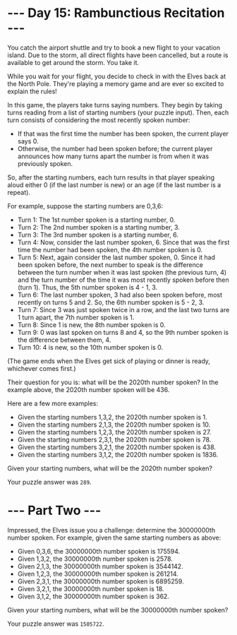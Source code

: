 # --- Day 15: Rambunctious Recitation ---

You catch the airport shuttle and try to book a new flight to your vacation island. Due to the storm, all direct flights have been cancelled, but a route is available to get around the storm. You take it.

While you wait for your flight, you decide to check in with the Elves back at the North Pole. They're playing a memory game and are ever so excited to explain the rules!

In this game, the players take turns saying numbers. They begin by taking turns reading from a list of starting numbers (your puzzle input). Then, each turn consists of considering the most recently spoken number:

 - If that was the first time the number has been spoken, the current player says 0.
 - Otherwise, the number had been spoken before; the current player announces how many turns apart the number is from when it was previously spoken.

So, after the starting numbers, each turn results in that player speaking aloud either 0 (if the last number is new) or an age (if the last number is a repeat).

For example, suppose the starting numbers are 0,3,6:

 - Turn 1: The 1st number spoken is a starting number, 0.
 - Turn 2: The 2nd number spoken is a starting number, 3.
 - Turn 3: The 3rd number spoken is a starting number, 6.
 - Turn 4: Now, consider the last number spoken, 6. Since that was the first time the number had been spoken, the 4th number spoken is 0.
 - Turn 5: Next, again consider the last number spoken, 0. Since it had been spoken before, the next number to speak is the difference between the turn number when it was last spoken (the previous turn, 4) and the turn number of the time it was most recently spoken before then (turn 1). Thus, the 5th number spoken is 4 - 1, 3.
 - Turn 6: The last number spoken, 3 had also been spoken before, most recently on turns 5 and 2. So, the 6th number spoken is 5 - 2, 3.
 - Turn 7: Since 3 was just spoken twice in a row, and the last two turns are 1 turn apart, the 7th number spoken is 1.
 - Turn 8: Since 1 is new, the 8th number spoken is 0.
 - Turn 9: 0 was last spoken on turns 8 and 4, so the 9th number spoken is the difference between them, 4.
 - Turn 10: 4 is new, so the 10th number spoken is 0.

(The game ends when the Elves get sick of playing or dinner is ready, whichever comes first.)

Their question for you is: what will be the 2020th number spoken? In the example above, the 2020th number spoken will be 436.

Here are a few more examples:

 - Given the starting numbers 1,3,2, the 2020th number spoken is 1.
 - Given the starting numbers 2,1,3, the 2020th number spoken is 10.
 - Given the starting numbers 1,2,3, the 2020th number spoken is 27.
 - Given the starting numbers 2,3,1, the 2020th number spoken is 78.
 - Given the starting numbers 3,2,1, the 2020th number spoken is 438.
 - Given the starting numbers 3,1,2, the 2020th number spoken is 1836.

Given your starting numbers, what will be the 2020th number spoken?

Your puzzle answer was `289`.

# --- Part Two ---

Impressed, the Elves issue you a challenge: determine the 30000000th number spoken. For example, given the same starting numbers as above:

 - Given 0,3,6, the 30000000th number spoken is 175594.
 - Given 1,3,2, the 30000000th number spoken is 2578.
 - Given 2,1,3, the 30000000th number spoken is 3544142.
 - Given 1,2,3, the 30000000th number spoken is 261214.
 - Given 2,3,1, the 30000000th number spoken is 6895259.
 - Given 3,2,1, the 30000000th number spoken is 18.
 - Given 3,1,2, the 30000000th number spoken is 362.

Given your starting numbers, what will be the 30000000th number spoken?

Your puzzle answer was `1505722`.
